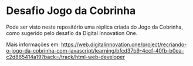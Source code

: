 # Desafio Jogo da Cobrinha

Pode ser visto neste repositório uma réplica criada do Jogo da Cobrinha, como sugerido pelo desafio da Digital Innovation One.

Mais informações em: https://web.digitalinnovation.one/project/recriando-o-jogo-da-cobrinha-com-javascript/learning/bfcd37b9-4ccf-40fb-b0ea-c2d865414a19?back=/track/html-web-developer


